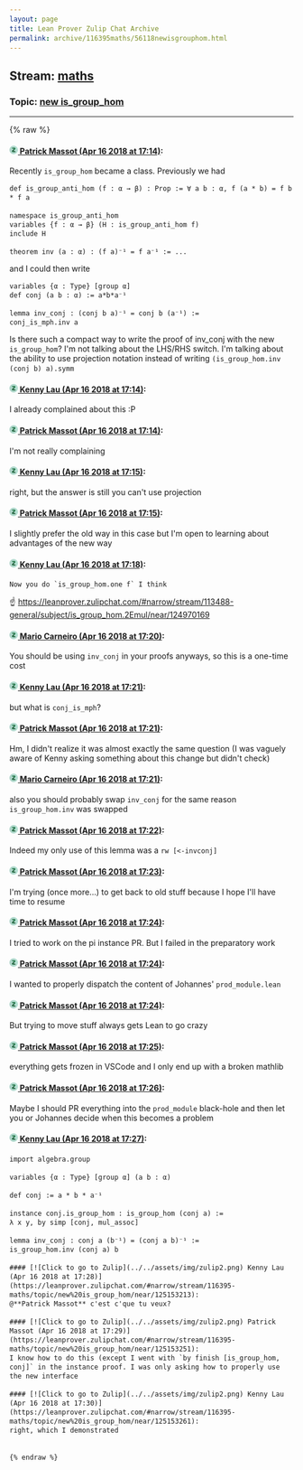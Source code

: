 ```yaml
---
layout: page
title: Lean Prover Zulip Chat Archive 
permalink: archive/116395maths/56118newisgrouphom.html
---
```


## Stream: [maths](index.html)
### Topic: [new is_group_hom](56118newisgrouphom.html)

---


{% raw %}
#### [![Click to go to Zulip](../../assets/img/zulip2.png) Patrick Massot (Apr 16 2018 at 17:14)](https://leanprover.zulipchat.com/#narrow/stream/116395-maths/topic/new%20is_group_hom/near/125152694):
Recently `is_group_hom` became a class. Previously we had 
```lean
def is_group_anti_hom (f : α → β) : Prop := ∀ a b : α, f (a * b) = f b * f a

namespace is_group_anti_hom
variables {f : α → β} (H : is_group_anti_hom f)
include H

theorem inv (a : α) : (f a)⁻¹ = f a⁻¹ := ...
```
and I could then write
```lean
variables {α : Type} [group α]
def conj (a b : α) := a*b*a⁻¹

lemma inv_conj : (conj b a)⁻¹ = conj b (a⁻¹) := 
conj_is_mph.inv a
```
Is there such a compact way to write the proof of inv_conj with the new `is_group_hom`? I'm not talking about the LHS/RHS switch. I'm talking about the ability to use projection notation instead of writing `(is_group_hom.inv (conj b) a).symm`

#### [![Click to go to Zulip](../../assets/img/zulip2.png) Kenny Lau (Apr 16 2018 at 17:14)](https://leanprover.zulipchat.com/#narrow/stream/116395-maths/topic/new%20is_group_hom/near/125152701):
I already complained about this :P

#### [![Click to go to Zulip](../../assets/img/zulip2.png) Patrick Massot (Apr 16 2018 at 17:14)](https://leanprover.zulipchat.com/#narrow/stream/116395-maths/topic/new%20is_group_hom/near/125152704):
I'm not really complaining

#### [![Click to go to Zulip](../../assets/img/zulip2.png) Kenny Lau (Apr 16 2018 at 17:15)](https://leanprover.zulipchat.com/#narrow/stream/116395-maths/topic/new%20is_group_hom/near/125152712):
right, but the answer is still you can't use projection

#### [![Click to go to Zulip](../../assets/img/zulip2.png) Patrick Massot (Apr 16 2018 at 17:15)](https://leanprover.zulipchat.com/#narrow/stream/116395-maths/topic/new%20is_group_hom/near/125152719):
I slightly prefer the old way in this case but I'm open to learning about advantages of the new way

#### [![Click to go to Zulip](../../assets/img/zulip2.png) Kenny Lau (Apr 16 2018 at 17:18)](https://leanprover.zulipchat.com/#narrow/stream/116395-maths/topic/new%20is_group_hom/near/125152841):
```quote
Now you do `is_group_hom.one f` I think
```
:point_up: https://leanprover.zulipchat.com/#narrow/stream/113488-general/subject/is_group_hom.2Emul/near/124970169

#### [![Click to go to Zulip](../../assets/img/zulip2.png) Mario Carneiro (Apr 16 2018 at 17:20)](https://leanprover.zulipchat.com/#narrow/stream/116395-maths/topic/new%20is_group_hom/near/125152927):
You should be using `inv_conj` in your proofs anyways, so this is a one-time cost

#### [![Click to go to Zulip](../../assets/img/zulip2.png) Kenny Lau (Apr 16 2018 at 17:21)](https://leanprover.zulipchat.com/#narrow/stream/116395-maths/topic/new%20is_group_hom/near/125152943):
but what is `conj_is_mph`?

#### [![Click to go to Zulip](../../assets/img/zulip2.png) Patrick Massot (Apr 16 2018 at 17:21)](https://leanprover.zulipchat.com/#narrow/stream/116395-maths/topic/new%20is_group_hom/near/125152945):
Hm, I didn't realize it was almost exactly the same question (I was vaguely aware of Kenny asking something about this change but didn't check)

#### [![Click to go to Zulip](../../assets/img/zulip2.png) Mario Carneiro (Apr 16 2018 at 17:21)](https://leanprover.zulipchat.com/#narrow/stream/116395-maths/topic/new%20is_group_hom/near/125152946):
also you should probably swap `inv_conj` for the same reason `is_group_hom.inv`  was swapped

#### [![Click to go to Zulip](../../assets/img/zulip2.png) Patrick Massot (Apr 16 2018 at 17:22)](https://leanprover.zulipchat.com/#narrow/stream/116395-maths/topic/new%20is_group_hom/near/125153006):
Indeed my only use of this lemma was a `rw [<-invconj]`

#### [![Click to go to Zulip](../../assets/img/zulip2.png) Patrick Massot (Apr 16 2018 at 17:23)](https://leanprover.zulipchat.com/#narrow/stream/116395-maths/topic/new%20is_group_hom/near/125153022):
I'm trying (once more...) to get back to old stuff because I hope I'll have time to resume

#### [![Click to go to Zulip](../../assets/img/zulip2.png) Patrick Massot (Apr 16 2018 at 17:24)](https://leanprover.zulipchat.com/#narrow/stream/116395-maths/topic/new%20is_group_hom/near/125153069):
I tried to work on the pi instance PR. But I failed in the preparatory work

#### [![Click to go to Zulip](../../assets/img/zulip2.png) Patrick Massot (Apr 16 2018 at 17:24)](https://leanprover.zulipchat.com/#narrow/stream/116395-maths/topic/new%20is_group_hom/near/125153077):
I wanted to properly dispatch the content of Johannes' `prod_module.lean`

#### [![Click to go to Zulip](../../assets/img/zulip2.png) Patrick Massot (Apr 16 2018 at 17:24)](https://leanprover.zulipchat.com/#narrow/stream/116395-maths/topic/new%20is_group_hom/near/125153084):
But trying to move stuff always gets Lean to go crazy

#### [![Click to go to Zulip](../../assets/img/zulip2.png) Patrick Massot (Apr 16 2018 at 17:25)](https://leanprover.zulipchat.com/#narrow/stream/116395-maths/topic/new%20is_group_hom/near/125153093):
everything gets frozen in VSCode and I only end up with a broken mathlib

#### [![Click to go to Zulip](../../assets/img/zulip2.png) Patrick Massot (Apr 16 2018 at 17:26)](https://leanprover.zulipchat.com/#narrow/stream/116395-maths/topic/new%20is_group_hom/near/125153141):
Maybe I should PR everything into the `prod_module` black-hole and then let you or Johannes decide when this becomes a problem

#### [![Click to go to Zulip](../../assets/img/zulip2.png) Kenny Lau (Apr 16 2018 at 17:27)](https://leanprover.zulipchat.com/#narrow/stream/116395-maths/topic/new%20is_group_hom/near/125153171):
```
import algebra.group

variables {α : Type} [group α] (a b : α)

def conj := a * b * a⁻¹

instance conj.is_group_hom : is_group_hom (conj a) :=
λ x y, by simp [conj, mul_assoc]

lemma inv_conj : conj a (b⁻¹) = (conj a b)⁻¹ :=
is_group_hom.inv (conj a) b

#### [![Click to go to Zulip](../../assets/img/zulip2.png) Kenny Lau (Apr 16 2018 at 17:28)](https://leanprover.zulipchat.com/#narrow/stream/116395-maths/topic/new%20is_group_hom/near/125153213):
@**Patrick Massot** c'est c'que tu veux?

#### [![Click to go to Zulip](../../assets/img/zulip2.png) Patrick Massot (Apr 16 2018 at 17:29)](https://leanprover.zulipchat.com/#narrow/stream/116395-maths/topic/new%20is_group_hom/near/125153251):
I know how to do this (except I went with `by finish [is_group_hom, conj]` in the instance proof. I was only asking how to properly use the new interface

#### [![Click to go to Zulip](../../assets/img/zulip2.png) Kenny Lau (Apr 16 2018 at 17:30)](https://leanprover.zulipchat.com/#narrow/stream/116395-maths/topic/new%20is_group_hom/near/125153261):
right, which I demonstrated


{% endraw %}
